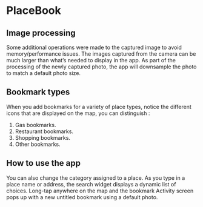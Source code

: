 # PlaceBook

## Image processing

Some additional operations were made to the captured image to avoid memory/performance issues.
The images captured from the camera can be much larger than what’s needed to display in the app.
As part of the processing of the newly captured photo, the app will downsample the photo to match a default photo size.

## Bookmark types
When you add bookmarks for a variety of place types, notice the different icons that are displayed on the map, you can distinguish :
1. Gas bookmarks.
2. Restaurant bookmarks.
3. Shopping bookmarks.
4. Other bookmarks.

## How to use the app
You can also change the category assigned to a place.
As you type in a place name or address, the search widget displays a dynamic list of choices.
Long-tap anywhere on the map and the bookmark Activity screen pops up with a new untitled bookmark using a default photo.
